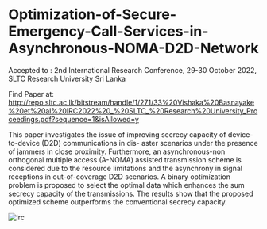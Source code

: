 # Optimization-of-Secure-Emergency-Call-Services-in-Asynchronous-NOMA-D2D-Network
Accepted to : 2nd International Research Conference, 29-30 October 2022, SLTC Research University Sri Lanka 

Find Paper at: http://repo.sltc.ac.lk/bitstream/handle/1/271/33%20Vishaka%20Basnayake%20et%20al%20IRC2022%20_%20SLTC_%20Research%20University_Proceedings.pdf?sequence=1&isAllowed=y

This paper investigates the issue of improving secrecy capacity of device-to-device (D2D) communications in dis-
aster scenarios under the presence of jammers in close proximity.
Furthermore, an asynchronous-non orthogonal multiple access
(A-NOMA) assisted transmission scheme is considered due to
the resource limitations and the asynchrony in signal receptions
in out-of-coverage D2D scenarios. A binary optimization problem
is proposed to select the optimal data which enhances the sum
secrecy capacity of the transmissions. The results show that the
proposed optimized scheme outperforms the conventional secrecy
capacity.

![irc](https://user-images.githubusercontent.com/42689768/206684901-0c236fd8-368c-415d-b145-237314cd42ea.png)
